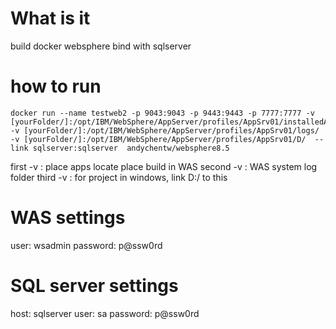 What is it
==========

build docker websphere bind with sqlserver


how to run
==========

	docker run --name testweb2 -p 9043:9043 -p 9443:9443 -p 7777:7777 -v [yourFolder/]:/opt/IBM/WebSphere/AppServer/profiles/AppSrv01/installedApps/ -v [yourFolder/]:/opt/IBM/WebSphere/AppServer/profiles/AppSrv01/logs/  -v [yourFolder/]:/opt/IBM/WebSphere/AppServer/profiles/AppSrv01/D/  --link sqlserver:sqlserver  andychentw/websphere8.5

first -v : place apps locate place build in WAS
second -v : WAS system log folder
third -v : for project in windows, link D:/ to this

WAS settings
===============
user: wsadmin
password: p@ssw0rd

SQL server settings
===================
host: sqlserver
user: sa
password: p@ssw0rd



